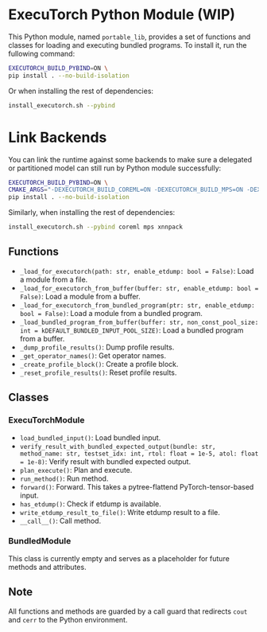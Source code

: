 # ExecuTorch Python Module (WIP)
This Python module, named `portable_lib`, provides a set of functions and classes for loading and executing bundled programs. To install it, run the fullowing command:

```bash
EXECUTORCH_BUILD_PYBIND=ON \
pip install . --no-build-isolation
```

Or when installing the rest of dependencies:

```bash
install_executorch.sh --pybind
```

# Link Backends

You can link the runtime against some backends to make sure a delegated or partitioned model can still run by Python module successfully:

```bash
EXECUTORCH_BUILD_PYBIND=ON \
CMAKE_ARGS="-DEXECUTORCH_BUILD_COREML=ON -DEXECUTORCH_BUILD_MPS=ON -DEXECUTORCH_BUILD_XNNPACK=ON" \
pip install . --no-build-isolation
```

Similarly, when installing the rest of dependencies:

```bash
install_executorch.sh --pybind coreml mps xnnpack
```

## Functions
- `_load_for_executorch(path: str, enable_etdump: bool = False)`: Load a module from a file.
- `_load_for_executorch_from_buffer(buffer: str, enable_etdump: bool = False)`: Load a module from a buffer.
- `_load_for_executorch_from_bundled_program(ptr: str, enable_etdump: bool = False)`: Load a module from a bundled program.
- `_load_bundled_program_from_buffer(buffer: str, non_const_pool_size: int = kDEFAULT_BUNDLED_INPUT_POOL_SIZE)`: Load a bundled program from a buffer.
- `_dump_profile_results()`: Dump profile results.
- `_get_operator_names()`: Get operator names.
- `_create_profile_block()`: Create a profile block.
- `_reset_profile_results()`: Reset profile results.
## Classes
### ExecuTorchModule
- `load_bundled_input()`: Load bundled input.
- `verify_result_with_bundled_expected_output(bundle: str, method_name: str, testset_idx: int, rtol: float = 1e-5, atol: float = 1e-8)`: Verify result with bundled expected output.
- `plan_execute()`: Plan and execute.
- `run_method()`: Run method.
- `forward()`: Forward. This takes a pytree-flattend PyTorch-tensor-based input.
- `has_etdump()`: Check if etdump is available.
- `write_etdump_result_to_file()`: Write etdump result to a file.
- `__call__()`: Call method.
### BundledModule
This class is currently empty and serves as a placeholder for future methods and attributes.
## Note
All functions and methods are guarded by a call guard that redirects `cout` and `cerr` to the Python environment.
